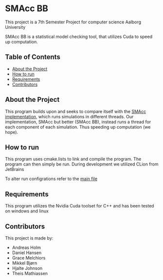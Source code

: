 # SMAcc BB

This project is a 7th Semester Project for computer science Aalborg University

SMAcc BB is a statistical model checking tool, that utilizes Cuda to speed up computation.

## Table of Contents
- [About the Project](About-the-Project)
- [How to run](How-to-run)
- [Requirements](Requirements)
- [Contributors](Contributors)
## About the Project
This program builds upon and seeks to compare itself with the [SMAcc implementation](https://github.com/Baksling/P7-SMAcc), which runs simulations in different threads.
Our implementation, SMAcc but better (SMAcc BB), instead runs a thread for each component of each simulation. Thus speeding up computation (we hope).

## How to run
This program uses cmake.lists to link and compile the program. The program can then simply be run. During development we utilized CLion from JetBrains 

To alter run configrations refer to the [main file](main.cu)

## Requirements
This program utilizes the Nvidia Cuda toolset for C++ and has been tested on windows and linux

## Contributors

This project is made by:
- Andreas Holm
- Daniel Hansen
- Grace Melchiors
- Mikkel Bjørn
- Hjalte Johnson
- Theis Mathiassen
